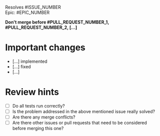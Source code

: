 Resolves #ISSUE_NUMBER  
Epic: #EPIC_NUMBER

**Don't merge before #PULL_REQUEST_NUMBER_1, #PULL_REQUEST_NUMBER_2, [...]**

# Important changes

- [...] implemented
- [...] fixed
- [...]

# Review hints

- [ ] Do all tests run correctly?
- [ ] Is the problem addressed in the above mentioned issue really solved?
- [ ] Are there any merge conflicts?
- [ ] Are there other issues or pull requests that need to be considered before merging this one?
